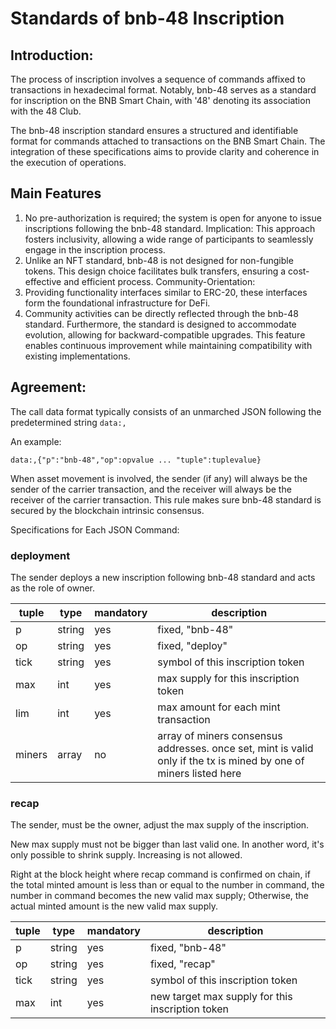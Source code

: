 # Standards of bnb-48 Inscription

## Introduction:
The process of inscription involves a sequence of commands affixed to transactions in hexadecimal format. Notably, bnb-48 serves as a standard for inscription on the BNB Smart Chain, with '48' denoting its association with the 48 Club.

The bnb-48 inscription standard ensures a structured and identifiable format for commands attached to transactions on the BNB Smart Chain. The integration of these specifications aims to provide clarity and coherence in the execution of operations.

## Main Features

1. No pre-authorization is required; the system is open for anyone to issue inscriptions following the bnb-48 standard.
Implication: This approach fosters inclusivity, allowing a wide range of participants to seamlessly engage in the inscription process.
2. Unlike an NFT standard, bnb-48 is not designed for non-fungible tokens. This design choice facilitates bulk transfers, ensuring a cost-effective and efficient process.
Community-Orientation:
3. Providing functionality interfaces similar to ERC-20, these interfaces form the foundational infrastructure for DeFi.
4. Community activities can be directly reflected through the bnb-48 standard. Furthermore, the standard is designed to accommodate evolution, allowing for backward-compatible upgrades. This feature enables continuous improvement while maintaining compatibility with existing implementations.


## Agreement:
The call data format typically consists of an unmarched JSON following the predetermined string `data:,`

An example:
```
data:,{"p":"bnb-48","op":opvalue ... "tuple":tuplevalue}
```

When asset movement is involved, the sender (if any) will always be the sender of the carrier transaction, and the receiver will always be the receiver of the carrier transaction. This rule makes sure bnb-48 standard is secured by the blockchain intrinsic consensus.

Specifications for Each JSON Command:

### deployment

The sender deploys a new inscription following bnb-48 standard and acts as the role of owner.

|tuple|type|mandatory|description|
|-|-|-|-|
|p|string|yes|fixed, "bnb-48"|
|op|string|yes|fixed, "deploy"|
|tick|string|yes|symbol of this inscription token|
|max|int|yes|max supply for this inscription token|
|lim|int|yes|max amount for each mint transaction|
|miners|array|no|array of miners consensus addresses. once set, mint is valid only if the tx is mined by one of miners listed here|

### recap

The sender, must be the owner, adjust the max supply of the inscription. 

New max supply must not be bigger than last valid one. In another word, it's only possible to shrink supply. Increasing is not allowed.

Right at the block height where recap command is confirmed on chain, if the total minted amount is less than or equal to the number in command, the number in command becomes the new valid max supply; Otherwise, the actual minted amount is the new valid max supply.

|tuple|type|mandatory|description|
|-|-|-|-|
|p|string|yes|fixed, "bnb-48"|
|op|string|yes|fixed, "recap"|
|tick|string|yes|symbol of this inscription token|
|max|int|yes|new target max supply for this inscription token|
